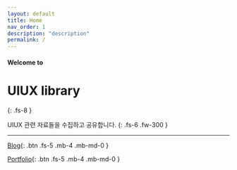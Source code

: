 ```yaml
---
layout: default
title: Home
nav_order: 1
description: "description"
permalink: /
---
```


#### Welcome to
# UIUX library
{: .fs-8 }

UIUX 관련 자료들을 수집하고 공유합니다.
{: .fs-6 .fw-300 }

---


[Blog](https://lifewebstudy.com/){: .btn .fs-5 .mb-4 .mb-md-0 }

[Portfolio](#){: .btn .fs-5 .mb-4 .mb-md-0 }







